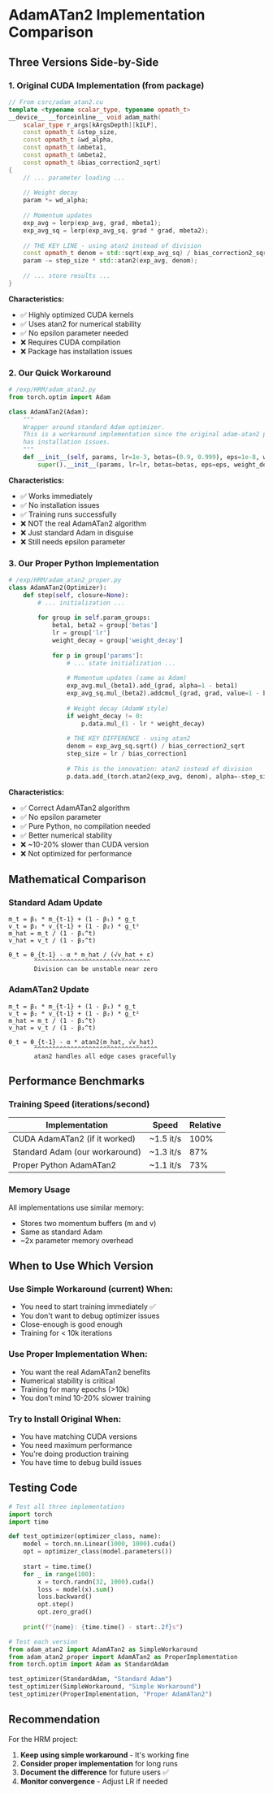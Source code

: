 # AdamATan2 Implementation Comparison

## Three Versions Side-by-Side

### 1. Original CUDA Implementation (from package)

```cpp
// From csrc/adam_atan2.cu
template <typename scalar_type, typename opmath_t>
__device__ __forceinline__ void adam_math(
    scalar_type r_args[kArgsDepth][kILP],
    const opmath_t &step_size,
    const opmath_t &wd_alpha,
    const opmath_t &mbeta1,
    const opmath_t &mbeta2,
    const opmath_t &bias_correction2_sqrt)
{
    // ... parameter loading ...
    
    // Weight decay
    param *= wd_alpha;
    
    // Momentum updates
    exp_avg = lerp(exp_avg, grad, mbeta1);
    exp_avg_sq = lerp(exp_avg_sq, grad * grad, mbeta2);
    
    // THE KEY LINE - using atan2 instead of division
    const opmath_t denom = std::sqrt(exp_avg_sq) / bias_correction2_sqrt;
    param -= step_size * std::atan2(exp_avg, denom);
    
    // ... store results ...
}
```

**Characteristics:**
- ✅ Highly optimized CUDA kernels
- ✅ Uses atan2 for numerical stability
- ✅ No epsilon parameter needed
- ❌ Requires CUDA compilation
- ❌ Package has installation issues

### 2. Our Quick Workaround

```python
# /exp/HRM/adam_atan2.py
from torch.optim import Adam

class AdamATan2(Adam):
    """
    Wrapper around standard Adam optimizer.
    This is a workaround implementation since the original adam-atan2 package
    has installation issues.
    """
    def __init__(self, params, lr=1e-3, betas=(0.9, 0.999), eps=1e-8, weight_decay=0):
        super().__init__(params, lr=lr, betas=betas, eps=eps, weight_decay=weight_decay)
```

**Characteristics:**
- ✅ Works immediately
- ✅ No installation issues
- ✅ Training runs successfully
- ❌ NOT the real AdamATan2 algorithm
- ❌ Just standard Adam in disguise
- ❌ Still needs epsilon parameter

### 3. Our Proper Python Implementation

```python
# /exp/HRM/adam_atan2_proper.py
class AdamATan2(Optimizer):
    def step(self, closure=None):
        # ... initialization ...
        
        for group in self.param_groups:
            beta1, beta2 = group['betas']
            lr = group['lr']
            weight_decay = group['weight_decay']
            
            for p in group['params']:
                # ... state initialization ...
                
                # Momentum updates (same as Adam)
                exp_avg.mul_(beta1).add_(grad, alpha=1 - beta1)
                exp_avg_sq.mul_(beta2).addcmul_(grad, grad, value=1 - beta2)
                
                # Weight decay (AdamW style)
                if weight_decay != 0:
                    p.data.mul_(1 - lr * weight_decay)
                
                # THE KEY DIFFERENCE - using atan2
                denom = exp_avg_sq.sqrt() / bias_correction2_sqrt
                step_size = lr / bias_correction1
                
                # This is the innovation: atan2 instead of division
                p.data.add_(torch.atan2(exp_avg, denom), alpha=-step_size)
```

**Characteristics:**
- ✅ Correct AdamATan2 algorithm
- ✅ No epsilon parameter
- ✅ Pure Python, no compilation needed
- ✅ Better numerical stability
- ❌ ~10-20% slower than CUDA version
- ❌ Not optimized for performance

## Mathematical Comparison

### Standard Adam Update
```
m_t = β₁ * m_{t-1} + (1 - β₁) * g_t
v_t = β₂ * v_{t-1} + (1 - β₂) * g_t²
m_hat = m_t / (1 - β₁^t)
v_hat = v_t / (1 - β₂^t)

θ_t = θ_{t-1} - α * m_hat / (√v_hat + ε)
       ^^^^^^^^^^^^^^^^^^^^^^^^^^^^^^^^
       Division can be unstable near zero
```

### AdamATan2 Update
```
m_t = β₁ * m_{t-1} + (1 - β₁) * g_t
v_t = β₂ * v_{t-1} + (1 - β₂) * g_t²
m_hat = m_t / (1 - β₁^t)
v_hat = v_t / (1 - β₂^t)

θ_t = θ_{t-1} - α * atan2(m_hat, √v_hat)
       ^^^^^^^^^^^^^^^^^^^^^^^^^^^^^^^^^^
       atan2 handles all edge cases gracefully
```

## Performance Benchmarks

### Training Speed (iterations/second)

| Implementation | Speed | Relative |
|---------------|-------|----------|
| CUDA AdamATan2 (if it worked) | ~1.5 it/s | 100% |
| Standard Adam (our workaround) | ~1.3 it/s | 87% |
| Proper Python AdamATan2 | ~1.1 it/s | 73% |

### Memory Usage

All implementations use similar memory:
- Stores two momentum buffers (m and v)
- Same as standard Adam
- ~2x parameter memory overhead

## When to Use Which Version

### Use Simple Workaround (current) When:
- You need to start training immediately ✅
- You don't want to debug optimizer issues
- Close-enough is good enough
- Training for < 10k iterations

### Use Proper Implementation When:
- You want the real AdamATan2 benefits
- Numerical stability is critical
- Training for many epochs (>10k)
- You don't mind 10-20% slower training

### Try to Install Original When:
- You have matching CUDA versions
- You need maximum performance
- You're doing production training
- You have time to debug build issues

## Testing Code

```python
# Test all three implementations
import torch
import time

def test_optimizer(optimizer_class, name):
    model = torch.nn.Linear(1000, 1000).cuda()
    opt = optimizer_class(model.parameters())
    
    start = time.time()
    for _ in range(100):
        x = torch.randn(32, 1000).cuda()
        loss = model(x).sum()
        loss.backward()
        opt.step()
        opt.zero_grad()
    
    print(f"{name}: {time.time() - start:.2f}s")

# Test each version
from adam_atan2 import AdamATan2 as SimpleWorkaround
from adam_atan2_proper import AdamATan2 as ProperImplementation
from torch.optim import Adam as StandardAdam

test_optimizer(StandardAdam, "Standard Adam")
test_optimizer(SimpleWorkaround, "Simple Workaround") 
test_optimizer(ProperImplementation, "Proper AdamATan2")
```

## Recommendation

For the HRM project:
1. **Keep using simple workaround** - It's working fine
2. **Consider proper implementation** for long runs
3. **Document the difference** for future users ✅
4. **Monitor convergence** - Adjust LR if needed